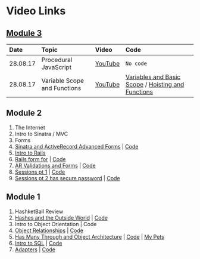 # Video Links

## [Module 3](https://www.youtube.com/playlist?list=PLc6AmvC5ZybwTFv0VzvpVuxhHsbKpxi_H "web-071717 YouTube playlist")

| Date | Topic | Video | Code |
| :--- | :---- | :---- | :--- |
| 28.08.17 | Procedural JavaScript | [YouTube](https://www.youtube.com/watch?v=Hyx70iCpwTE&feature=youtu.be "Procedural JavaScript on YouTube") | `No code`
| 28.08.17 | Variable Scope and Functions | [YouTube](https://youtu.be/COdFHDiRHjs "Variable Scope and Functions on YouTube") | [Variables and Basic Scope](https://gist.github.com/timothylevi/01153db601219ba3976f95ef7082880e "Variables and Basic Scope gist") / [Hoisting and Functions](https://gist.github.com/timothylevi/2dbce774df28b1b44c95780cc2e24046 "Hoisting and Functions gist")

## Module 2
1. The Internet
2. Intro to Sinatra / MVC
3. Forms
4. [Sinatra and ActiveRecord Advanced Forms](https://www.youtube.com/watch?v=VT3GHwaf-LI) | [Code](https://github.com/learn-co-curriculum/sinatra-forms-with-ar-associations-071717)
5. [Intro to Rails](https://www.youtube.com/watch?v=qDyw3M6DuJ8)
6. [Rails form for](https://www.youtube.com/watch?v=BRL91h1iu70) | [Code](https://github.com/learn-co-curriculum/071717-rails-form-for)
7. [AR Validations and Forms](https://www.youtube.com/watch?v=u1yYuRN981Y) | [Code](https://github.com/learn-co-curriculum/web-071717-student-lister-02)
8. [Sessions pt 1](https://www.youtube.com/watch?v=jlbc83eFrfg) | [Code](https://github.com/learn-co-curriculum/web-071717-student-lister-02)
9. [Sessions pt 2 has secure password](https://www.youtube.com/watch?v=dJLoBylvPRw) | [Code](https://github.com/learn-co-curriculum/web-071717-student-lister-02)

## Module 1
1. HashketBall Review
2. [Hashes and the Outside World](https://youtu.be/Jw1CFyqv66E) |  [Code](https://github.com/learn-co-students/web-071717/tree/master)
3. Intro to Object Orientation | Code
4. [Object Relationships](https://www.youtube.com/watch?v=WWiIn43oMFs&feature=youtu.be) | [Code](https://github.com/learn-co-curriculum/oo-ruby-relationships-web-071717)
5. [Has Many Through and Object Architecture](https://www.youtube.com/watch?v=TcuLsROjws8) | [Code](https://github.com/learn-co-curriculum/oo-ruby-relationships-web-071717) | [My Pets](https://github.com/learn-co-curriculum/my-pets-modules-redo-071717)
6. [Intro to SQL](https://www.youtube.com/watch?v=URy0ox_VjGs) | [Code](https://github.com/learn-co-curriculum/intro-to-sql-lecture-web-071717)
7. [Adapters](https://www.youtube.com/watch?v=eJ9bVC3NClE) | [Code](https://github.com/learn-co-curriculum/adapters-web-071717)
